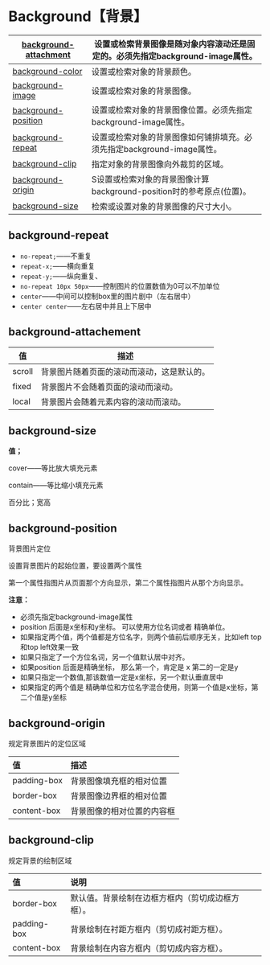 # Background【背景】

| [background-attachment](https://www.runoob.com/cssref/pr-background-attachment.html) | 设置或检索背景图像是随对象内容滚动还是固定的。必须先指定background-image属性。 |
| ------------------------------------------------------------ | ------------------------------------------------------------ |
| [background-color](https://www.runoob.com/cssref/pr-background-color.html) | 设置或检索对象的背景颜色。                                   |
| [background-image](https://www.runoob.com/cssref/pr-background-image.html) | 设置或检索对象的背景图像。                                   |
| [background-position](https://www.runoob.com/cssref/pr-background-position.html) | 设置或检索对象的背景图像位置。必须先指定background-image属性。 |
| [background-repeat](https://www.runoob.com/cssref/pr-background-repeat.html) | 设置或检索对象的背景图像如何铺排填充。必须先指定background-image属性。 |
| [background-clip](https://www.runoob.com/cssref/css3-pr-background-clip.html) | 指定对象的背景图像向外裁剪的区域。                           |
| [background-origin](https://www.runoob.com/cssref/css3-pr-background-origin.html) | S设置或检索对象的背景图像计算background-position时的参考原点(位置)。 |
| [background-size](https://www.runoob.com/cssref/css3-pr-background-size.html) | 检索或设置对象的背景图像的尺寸大小。                         |

## background-repeat

- `no-repeat;`——不重复
- `repeat-x;`——横向重复
- `repeat-y;`——纵向重复、
- `no-repeat 10px 50px`——控制图片的位置数值为0可以不加单位
- `center`——中间可以控制box里的图片剧中（左右居中）
- `center center`——左右居中并且上下居中

## background-attachement

| 值     | 描述                                       |
| ------ | ------------------------------------------ |
| scroll | 背景图片随着页面的滚动而滚动，这是默认的。 |
| fixed  | 背景图片不会随着页面的滚动而滚动。         |
| local  | 背景图片会随着元素内容的滚动而滚动。       |

## background-size

**值；**

cover——等比放大填充元素

contain——等比缩小填充元素

百分比；宽高

## background-position 

背景图片定位

设置背景图片的起始位置，要设置两个属性

第一个属性指图片从页面那个方向显示，第二个属性指图片从那个方向显示。



**注意：**

- 必须先指定background-image属性
- position 后面是x坐标和y坐标。 可以使用方位名词或者 精确单位。
- 如果指定两个值，两个值都是方位名字，则两个值前后顺序无关，比如left top和top left效果一致
- 如果只指定了一个方位名词，另一个值默认居中对齐。
- 如果position 后面是精确坐标， 那么第一个，肯定是 x 第二的一定是y
- 如果只指定一个数值,那该数值一定是x坐标，另一个默认垂直居中
- 如果指定的两个值是 精确单位和方位名字混合使用，则第一个值是x坐标，第二个值是y坐标





## background-origin

规定背景图片的定位区域

| 值          | 描述                       |
| :---------- | :------------------------- |
| padding-box | 背景图像填充框的相对位置   |
| border-box  | 背景图像边界框的相对位置   |
| content-box | 背景图像的相对位置的内容框 |

## background-clip

规定背景的绘制区域

| 值          | 说明                                             |
| :---------- | :----------------------------------------------- |
| border-box  | 默认值。背景绘制在边框方框内（剪切成边框方框）。 |
| padding-box | 背景绘制在衬距方框内（剪切成衬距方框）。         |
| content-box | 背景绘制在内容方框内（剪切成内容方框）。         |
